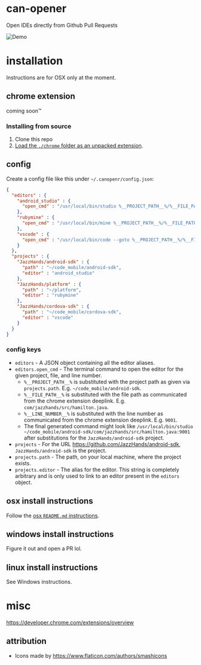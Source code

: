 # can-opener
Open IDEs directly from Github Pull Requests

![Demo](howto.gif)

# installation
Instructions are for OSX only at the moment.

## chrome extension
coming soon™

### Installing from source
1. Clone this repo
2. [Load the `./chrome` folder as an unpacked extension](https://developer.chrome.com/extensions/getstarted#manifest).

## config
Create a config file like this under `~/.canopenr/config.json`:

```json
{
  "editors" : {
    "android_studio" : {
      "open_cmd" : "/usr/local/bin/studio %__PROJECT_PATH__%/%__FILE_PATH__%:%__LINE_NUMBER__%"
    },
    "rubymine" : {
      "open_cmd" : "/usr/local/bin/mine %__PROJECT_PATH__%/%__FILE_PATH__%:%__LINE_NUMBER__%"
    },
    "vscode" : {
      "open_cmd" : "/usr/local/bin/code --goto %__PROJECT_PATH__%/%__FILE_PATH__%:%__LINE_NUMBER__%"
    }
  },
  "projects" : {
    "JazzHands/android-sdk" : {
      "path" : "~/code_mobile/android-sdk",
      "editor" : "android_studio"
    },
    "JazzHands/platform" : {
      "path" : "~/platform",
      "editor" : "rubymine"
    },
    "JazzHands/cordova-sdk" : {
      "path" : "~/code_mobile/cordova-sdk",
      "editor" : "vscode"
    }
  }
}
```

### config keys

* `editors` - A JSON object containing all the editor aliases.
* `editors.open_cmd` - The terminal command to open the editor for the given project, file, and line number.
  * `%__PROJECT_PATH__%` is substituted with the project path as given via `projects.path`. E.g. `~/code_mobile/android-sdk`.
  * `%__FILE_PATH__%` is substituted with the file path as communicated from the chrome extension deeplink. E.g. `com/jazzhands/src/hamilton.java`.
  * `%__LINE_NUMBER__%` is substituted with the line number as communicated from the chrome extension deeplink. E.g. `9001`.
  * The final generated command might look like `/usr/local/bin/studio ~/code_mobile/android-sdk/com/jazzhands/src/hamilton.java:9001` after substitutions for the `JazzHands/android-sdk` project.
* `projects` - For the URL https://github.com/JazzHands/android-sdk, `JazzHands/android-sdk` is the project.
* `projects.path` - The path, on your local machine, where the project exists.
* `projects.editor` - The alias for the editor. This string is completely arbitrary and is only used to link to an editor present in the `editors` object.

## osx install instructions
Follow the [osx `README.md` instructions](https://github.com/radixdev/can-opener/blob/master/osx/README.md).

## windows install instructions
Figure it out and open a PR lol.

## linux install instructions
See Windows instructions.

# misc
https://developer.chrome.com/extensions/overview

## attribution
* Icons made by https://www.flaticon.com/authors/smashicons
